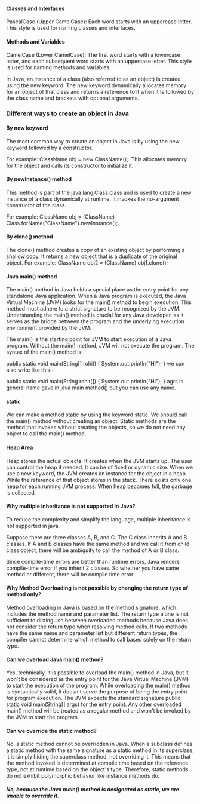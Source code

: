 #### Classes and Interfaces
 PascalCase (Upper CamelCase): Each word starts with an uppercase letter. This style is used for naming classes and interfaces.

#### Methods and Variables
 CamelCase (Lower CamelCase): The first word starts with a lowercase letter, and each subsequent word starts with an uppercase letter. This style is used for naming methods and variables.



In Java, an instance of a class (also referred to as an object) is created using the new keyword. The new keyword dynamically allocates memory for an object of that class and returns a reference to it when it is followed by the class name and brackets with optional arguments.

### Different ways to create an object in Java

#### By new keyword
The most common way to create an object in Java is by using the new keyword followed by a constructor.

For example: ClassName obj = new ClassName();. This allocates memory for the object and calls its constructor to initialize it.

####  By newInstance() method

This method is part of the java.lang.Class class and is used to create a new instance of a class dynamically at runtime. It invokes the no-argument constructor of the class.

For example: ClassName obj = (ClassName) Class.forName("ClassName").newInstance();.

#### By clone() method

The clone() method creates a copy of an existing object by performing a shallow copy. It returns a new object that is a duplicate of the original object. For example: ClassName obj2 = (ClassName) obj1.clone();

#### Java main() method
The main() method in Java holds a special place as the entry point for any standalone Java application. When a Java program is executed, the Java Virtual Machine (JVM) looks for the main() method to begin execution. This method must adhere to a strict signature to be recognized by the JVM. Understanding the main() method is crucial for any Java developer, as it serves as the bridge between the program and the underlying execution environment provided by the JVM.

The main() is the starting point for JVM to start execution of a Java program. Without the main() method, JVM will not execute the program. The syntax of the main() method is:

 public static void main(String[] rohit) {
        System.out.println("HI");
    }
we can also write like this:-

 public static void main(String rohit[]) {
        System.out.println("HI");
    }
    agrs is general name gave in java main method() but you can use any name.

#### static
 We can make a method static by using the keyword static. We should call the main() method without creating an object. Static methods are the method that invokes without creating the objects, so we do not need any object to call the main() method.

#### Heap Area
 Heap stores the actual objects. It creates when the JVM starts up. The user can control the heap if needed. It can be of fixed or dynamic size. When we use a new keyword, the JVM creates an instance for the object in a heap. While the reference of that object stores in the stack. There exists only one heap for each running JVM process. When heap becomes full, the garbage is collected.

 #### Why multiple inheritance is not supported in Java?
To reduce the complexity and simplify the language, multiple inheritance is not supported in java.

Suppose there are three classes A, B, and C. The C class inherits A and B classes. If A and B classes have the same method and we call it from child class object, there will be ambiguity to call the method of A or B class.

Since compile-time errors are better than runtime errors, Java renders compile-time error if you inherit 2 classes. So whether you have same method or different, there will be compile time error.

#### Why Method Overloading is not possible by changing the return type of method only?
Method overloading in Java is based on the method signature, which includes the method name and parameter list. The return type alone is not sufficient to distinguish between overloaded methods because Java does not consider the return type when resolving method calls. If two methods have the same name and parameter list but different return types, the compiler cannot determine which method to call based solely on the return type.

#### Can we overload Java main() method?
Yes, technically, it is possible to overload the main() method in Java, but it won't be considered as the entry point for the Java Virtual Machine (JVM) to start the execution of the program. While overloading the main() method is syntactically valid, it doesn't serve the purpose of being the entry point for program execution. The JVM expects the standard signature public static void main(String[] args) for the entry point. Any other overloaded main() method will be treated as a regular method and won't be invoked by the JVM to start the program.

<!-- class OverloadingCalculation3{  
  void sum(int a,long b){System.out.println("a method invoked");}  
  void sum(long a,int b){System.out.println("b method invoked");}  
}  
public class Main{  
  public static void main(String args[]){  
  OverloadingCalculation3 obj=new OverloadingCalculation3();  
  obj.sum(20,20);//now ambiguity  
  }  
}  -->


#### Can we override the static method?
No, a static method cannot be overridden in Java. When a subclass defines a static method with the same signature as a static method in its superclass, it is simply hiding the superclass method, not overriding it. This means that the method invoked is determined at compile time based on the reference type, not at runtime based on the object's type. Therefore, static methods do not exhibit polymorphic behavior like instance methods do.

##### No, because the Java main() method is designated as static, we are unable to override it.